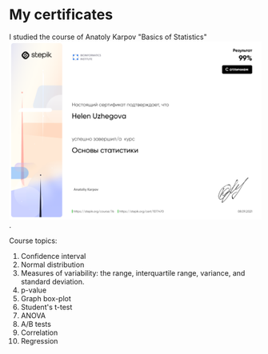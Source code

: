 # My certificates
I studied the course of Anatoly Karpov "Basics of Statistics"
![Link](https://github.com/uzhegovaelena/mycertificates/blob/main/basics_of_statistics_stepic_certificate.png).
 
Course topics:
1. Confidence interval
2. Normal distribution
3. Measures of variability: the range, interquartile range, variance, and standard deviation.
4. p-value
5. Graph box-plot
6. Student's t-test
7. ANOVA
8. A/B tests
9. Correlation
10. Regression
